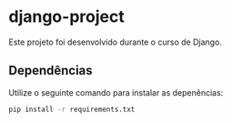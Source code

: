 # django-project
Este projeto foi desenvolvido durante o curso de Django.

## Dependências
Utilize o seguinte comando para instalar as depenências:
```sh
pip install -r requirements.txt
```